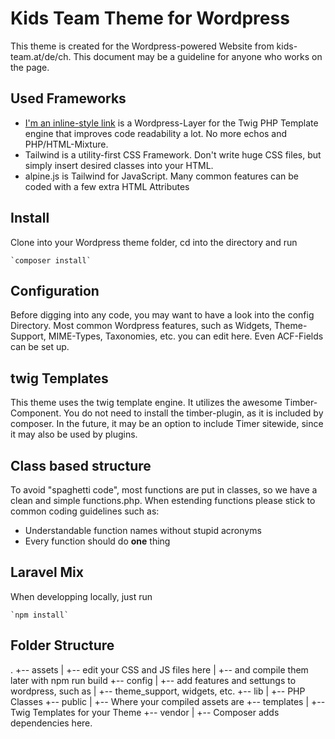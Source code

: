# Kids Team Theme for Wordpress

This theme is created for the Wordpress-powered Website from kids-team.at/de/ch. This document may be a guideline for anyone who works on the page.

## Used Frameworks

  * [I'm an inline-style link](https://www.google.com) is a Wordpress-Layer for the Twig PHP Template engine that improves code readability a lot. No more echos and PHP/HTML-Mixture.
  * Tailwind is a utility-first CSS Framework. Don't write huge CSS files, but simply insert desired classes into your HTML.
  * alpine.js is Tailwind for JavaScript. Many common features can be coded with a few extra HTML Attributes

## Install

Clone into your Wordpress theme folder, cd into the directory and run

    `composer install`


## Configuration

Before digging into any code, you may want to have a look into the config Directory. Most common Wordpress features, such as Widgets, Theme-Support, MIME-Types, Taxonomies, etc. you can edit here. Even ACF-Fields can be set up.

## twig Templates

This theme uses the twig template engine. It utilizes the awesome Timber-Component. You do not need to install the timber-plugin, as it is included by composer. In the future, it may be an option to include Timer sitewide, since it may also be used by plugins.  

## Class based structure

To avoid "spaghetti code", most functions are put in classes, so we have a clean and simple functions.php. When estending functions please stick to common coding guidelines such as:

  * Understandable function names without stupid acronyms
  * Every function should do **one** thing

## Laravel Mix

When developping locally, just run

    `npm install`



## Folder Structure

.
+-- assets
|   +-- edit your CSS and JS files here
|   +-- and compile them later with npm run build
+-- config
|   +-- add features and settungs to wordpress, such as
|   +-- theme_support, widgets, etc.
+-- lib
|   +-- PHP Classes
+-- public
|   +-- Where your compiled assets are
+-- templates
|   +-- Twig Templates for your Theme
+-- vendor
|   +-- Composer adds dependencies here.


